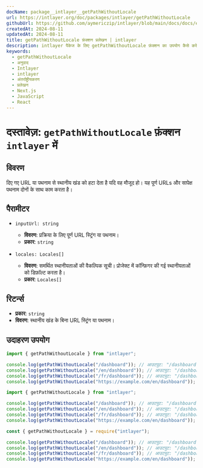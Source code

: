 ```yaml
---
docName: package__intlayer__getPathWithoutLocale
url: https://intlayer.org/doc/packages/intlayer/getPathWithoutLocale
githubUrl: https://github.com/aymericzip/intlayer/blob/main/docs/docs/en/packages/intlayer/getPathWithoutLocale.md
createdAt: 2024-08-11
updatedAt: 2024-08-11
title: getPathWithoutLocale फ़ंक्शन प्रलेखन | intlayer
description: intlayer पैकेज के लिए getPathWithoutLocale फ़ंक्शन का उपयोग कैसे करें, यह जानें
keywords:
  - getPathWithoutLocale
  - अनुवाद
  - Intlayer
  - intlayer
  - अंतर्राष्ट्रीयकरण
  - प्रलेखन
  - Next.js
  - JavaScript
  - React
---
```


# दस्तावेज़: `getPathWithoutLocale` फ़ंक्शन `intlayer` में

## विवरण

दिए गए URL या पथनाम से स्थानीय खंड को हटा देता है यदि वह मौजूद हो। यह पूर्ण URLs और सापेक्ष पथनाम दोनों के साथ काम करता है।

## पैरामीटर

- `inputUrl: string`

  - **विवरण**: प्रक्रिया के लिए पूर्ण URL स्ट्रिंग या पथनाम।
  - **प्रकार**: `string`

- `locales: Locales[]`
  - **विवरण**: समर्थित स्थानीयताओं की वैकल्पिक सूची। प्रोजेक्ट में कॉन्फ़िगर की गई स्थानीयताओं को डिफ़ॉल्ट करता है।
  - **प्रकार**: `Locales[]`

## रिटर्न्स

- **प्रकार**: `string`
- **विवरण**: स्थानीय खंड के बिना URL स्ट्रिंग या पथनाम।

## उदाहरण उपयोग

```typescript codeFormat="typescript"
import { getPathWithoutLocale } from "intlayer";

console.log(getPathWithoutLocale("/dashboard")); // आउटपुट: "/dashboard"
console.log(getPathWithoutLocale("/en/dashboard")); // आउटपुट: "/dashboard"
console.log(getPathWithoutLocale("/fr/dashboard")); // आउटपुट: "/dashboard"
console.log(getPathWithoutLocale("https://example.com/en/dashboard")); // आउटपुट: "https://example.com/dashboard"
```

```javascript codeFormat="esm"
import { getPathWithoutLocale } from "intlayer";

console.log(getPathWithoutLocale("/dashboard")); // आउटपुट: "/dashboard"
console.log(getPathWithoutLocale("/en/dashboard")); // आउटपुट: "/dashboard"
console.log(getPathWithoutLocale("/fr/dashboard")); // आउटपुट: "/dashboard"
console.log(getPathWithoutLocale("https://example.com/en/dashboard")); // आउटपुट: "https://example.com/dashboard"
```

```javascript codeFormat="commonjs"
const { getPathWithoutLocale } = require("intlayer");

console.log(getPathWithoutLocale("/dashboard")); // आउटपुट: "/dashboard"
console.log(getPathWithoutLocale("/en/dashboard")); // आउटपुट: "/dashboard"
console.log(getPathWithoutLocale("/fr/dashboard")); // आउटपुट: "/dashboard"
console.log(getPathWithoutLocale("https://example.com/en/dashboard")); // आउटपुट: "https://example.com/dashboard"
```
